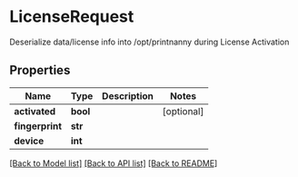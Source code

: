 # LicenseRequest

Deserialize data/license info into /opt/printnanny during License Activation

## Properties
Name | Type | Description | Notes
------------ | ------------- | ------------- | -------------
**activated** | **bool** |  | [optional] 
**fingerprint** | **str** |  | 
**device** | **int** |  | 

[[Back to Model list]](../README.md#documentation-for-models) [[Back to API list]](../README.md#documentation-for-api-endpoints) [[Back to README]](../README.md)


